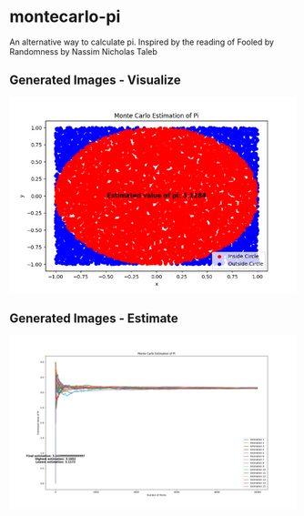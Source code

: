 # montecarlo-pi
An alternative way to calculate pi. Inspired by the reading of Fooled by Randomness by Nassim Nicholas Taleb


## Generated Images - Visualize
![alt text](https://github.com/washednico/montecarlo-pi/blob/main/img/pi_vis.png?raw=true)

## Generated Images - Estimate
![alt text](https://github.com/washednico/montecarlo-pi/blob/main/img/pi_estimate.png?raw=true)